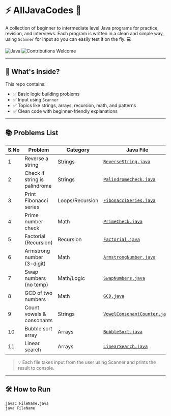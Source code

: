# ⚡ AllJavaCodes 🚀
A collection of beginner to intermediate level Java programs for practice, revision, and interviews. Each program is written in a clean and simple way, using `Scanner` for input so you can easily test it on the fly. 💻

![Java](https://img.shields.io/badge/Made%20With-Java-blue?style=for-the-badge&logo=java)
![Contributions Welcome](https://img.shields.io/badge/Contributions-Welcome-28a745?style=for-the-badge)

---

## 🧠 What's Inside?

This repo contains:
- ✅ Basic logic building problems
- ✅ Input using `Scanner`
- ✅ Topics like strings, arrays, recursion, math, and patterns
- ✅ Clean code with beginner-friendly explanations

---

## 📚 Problems List

| S.No | Problem | Category | Java File |
|------|---------|----------|-----------|
| 1 | Reverse a string | Strings | [`ReverseString.java`](./ReverseString.java) |
| 2 | Check if string is palindrome | Strings | [`PalindromeCheck.java`](./PalindromeCheck.java) |
| 3 | Print Fibonacci series | Loops/Recursion | [`FibonacciSeries.java`](./FibonacciSeries.java) |
| 4 | Prime number check | Math | [`PrimeCheck.java`](./PrimeCheck.java) |
| 5 | Factorial (Recursion) | Recursion | [`Factorial.java`](./Factorial.java) |
| 6 | Armstrong number (3-digit) | Math | [`ArmstrongNumber.java`](./ArmstrongNumber.java) |
| 7 | Swap numbers (no temp) | Math/Logic | [`SwapNumbers.java`](./SwapNumbers.java) |
| 8 | GCD of two numbers | Math | [`GCD.java`](./GCD.java) |
| 9 | Count vowels & consonants | Strings | [`VowelConsonantCounter.java`](./VowelConsonantCounter.java) |
| 10 | Bubble sort array | Arrays | [`BubbleSort.java`](./BubbleSort.java) |
| 11 | Linear search | Arrays | [`LinearSearch.java`](./LinearSearch.java) |


> 💡 Each file takes input from the user using Scanner and prints the result to console.

---

## 🛠️ How to Run

```bash
javac FileName.java
java FileName

